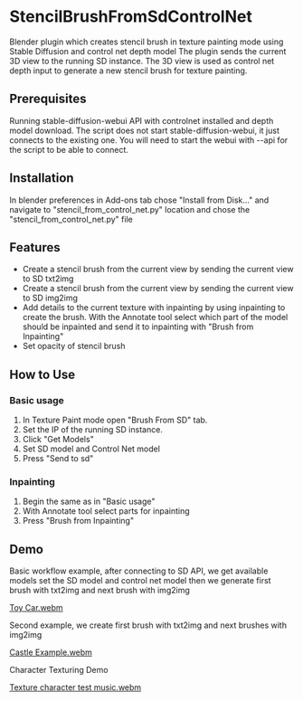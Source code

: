 # StencilBrushFromSdControlNet
Blender plugin which creates stencil brush in texture painting mode using Stable Diffusion and control net depth model
The plugin sends the current 3D view to the running SD instance. The 3D view is used as control net depth input to generate a new stencil brush for texture painting.

## Prerequisites
Running stable-diffusion-webui API with controlnet installed and depth model download.
The script does not start stable-diffusion-webui, it just connects to the existing one.
You will need to start the webui with --api for the script to be able to connect.
## Installation
In blender preferences in Add-ons tab chose "Install from Disk..." and navigate to "stencil_from_control_net.py" location and chose the "stencil_from_control_net.py" file 
## Features
-  Create a stencil brush from the current view by sending the current view to SD txt2img
-  Create a stencil brush from the current view by sending the current view to SD img2img
-  Add details to the current texture with inpainting by using inpainting to create the brush. With the Annotate tool select which part of the model should be inpainted and send it to inpainting with "Brush from Inpainting"
-  Set opacity of stencil brush
## How to Use
### Basic usage
1. In Texture Paint mode open "Brush From SD" tab.
2. Set the IP of the running SD instance.
3. Click "Get Models"
4. Set SD model and Control Net model
5. Press "Send to sd"
### Inpainting
1. Begin the same as in "Basic usage"
2. With Annotate tool select parts for inpainting
3. Press "Brush from Inpainting"
## Demo

Basic workflow example, after connecting to SD API, we get available models set the SD model and control net model then we generate first brush with txt2img and next brush with img2img

[Toy Car.webm](https://github.com/user-attachments/assets/045fa68c-c8de-42b8-9da0-705c71c7b089)

Second example, we create first brush with txt2img and next brushes with img2img

[Castle Example.webm](https://github.com/user-attachments/assets/4c01a9f5-6a88-4535-aab9-72f38d84de24)

Character Texturing Demo

[Texture character test music.webm](https://github.com/user-attachments/assets/822b9fa6-b135-4bde-aa6e-62ed2654c044)
